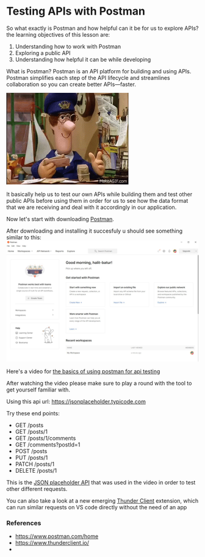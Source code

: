 # Testing APIs with Postman
So what exactly is Postman and how helpful can it be for us to explore APIs? the learning objectives of this lesson are:
1. Understanding how to work with Postman
2. Exploring a public API
3. Understanding how helpful it can be while developing

What is Postman?
Postman is an API platform for building and using APIs. Postman simplifies each step of the API lifecycle and streamlines collaboration so you can create better APIs—faster.

![postman](/assets/postman-pat.gif)

It basically help us to test our own APIs while building them and test other public APIs before using them in order for us to see how the data format that we are receiving and deal with it accordingly in our application.

Now let's start with downloading [Postman](https://www.postman.com/downloads/).

After downloading and installing it succesfuly u should see something similar to this:
<img src="./assets/postman.jpg">

Here's a video for [the basics of using postman for api testing](https://www.youtube.com/watch?v=t5n07Ybz7yI)

After watching the video please make sure to play a round with the tool to get yourself familiar with.

Using this api url: https://jsonplaceholder.typicode.com

Try these end points:
- GET /posts
- GET /posts/1
- GET /posts/1/comments
- GET /comments?postId=1
- POST /posts
- PUT /posts/1
- PATCH /posts/1
- DELETE /posts/1


This is the [JSON placeholder API](https://jsonplaceholder.typicode.com/) that was used in the video in order to test other different requests.

You can also take a look at a new emerging [Thunder Client](https://www.thunderclient.io/) extension, which can run similar requests on VS code directly without the need of an app 

### References

- https://www.postman.com/home
- https://www.thunderclient.io/
- 